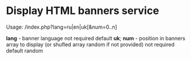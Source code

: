 # Display HTML banners service

Usage: /index.php?lang=ru|en|uk[&num=0..n]

**lang** - banner language  not required default **uk**;
**num** - position in banners array to display (or shufled array random if not provided) not required default random
